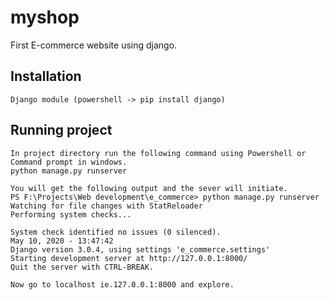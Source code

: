 # myshop
First E-commerce website using django.

## Installation

```Requires
Django module (powershell -> pip install django)
```

## Running project
```
In project directory run the following command using Powershell or Command prompt in windows.
python manage.py runserver
```
```
You will get the following output and the sever will initiate.
PS F:\Projects\Web development\e_commerce> python manage.py runserver
Watching for file changes with StatReloader
Performing system checks...

System check identified no issues (0 silenced).
May 10, 2020 - 13:47:42
Django version 3.0.4, using settings 'e_commerce.settings'
Starting development server at http://127.0.0.1:8000/
Quit the server with CTRL-BREAK.
```
```
Now go to localhost ie.127.0.0.1:8000 and explore.
```


